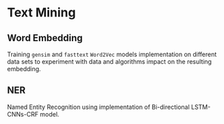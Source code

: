 # Text Mining

## Word Embedding
Training `gensim` and `fasttext` `Word2Vec` models implementation on different
data sets to experiment with data and algorithms impact on the resulting embedding.

## NER
Named Entity Recognition using implementation of Bi-directional 
LSTM-CNNs-CRF model.
